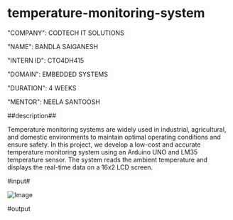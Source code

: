 # temperature-monitoring-system

"COMPANY": CODTECH IT SOLUTIONS

"NAME": BANDLA SAIGANESH

"INTERN ID": CTO4DH415

"DOMAIN": EMBEDDED SYSTEMS

"DURATION": 4 WEEKS

"MENTOR": NEELA SANTOOSH

##description##

Temperature monitoring systems are widely used in industrial, agricultural, and domestic environments to maintain optimal operating conditions and ensure safety. In this project, we develop a low-cost and accurate temperature monitoring system using an Arduino UNO and LM35 temperature sensor. The system reads the ambient temperature and displays the real-time data on a 16x2 LCD screen.

#input#

![Image](https://github.com/user-attachments/assets/9a53fc0b-fba3-433c-8b25-e0ad0a5ecba8)

#output

